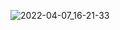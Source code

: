 
![2022-04-07_16-21-33](https://user-images.githubusercontent.com/81830567/162208904-c80fbebd-f29a-4628-9c01-b60e65633279.png)
